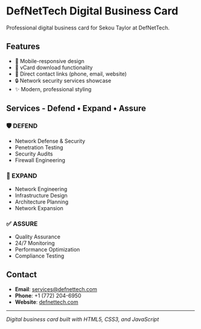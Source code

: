 # DefNetTech Digital Business Card

Professional digital business card for Sekou Taylor at DefNetTech.

## Features
- 📱 Mobile-responsive design
- 💾 vCard download functionality
- 🔗 Direct contact links (phone, email, website)
- 🔒 Network security services showcase
- ✨ Modern, professional styling

## Services - Defend • Expand • Assure

### 🛡️ DEFEND
- Network Defense & Security
- Penetration Testing
- Security Audits
- Firewall Engineering

### 🚀 EXPAND
- Network Engineering
- Infrastructure Design
- Architecture Planning
- Network Expansion

### ✅ ASSURE
- Quality Assurance
- 24/7 Monitoring
- Performance Optimization
- Compliance Testing

## Contact
- **Email**: services@defnettech.com
- **Phone**: +1 (772) 204-6950
- **Website**: [defnettech.com](https://defnettech.com)

---

*Digital business card built with HTML5, CSS3, and JavaScript*
